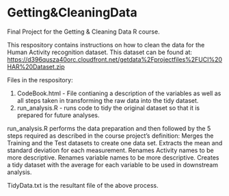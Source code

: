 # Getting&CleaningData
Final Project for the Getting &amp; Cleaning Data R course.

This respository contains instructions on how to clean the data for the Human Activity recognition dataset. This dataset can be found at:  
https://d396qusza40orc.cloudfront.net/getdata%2Fprojectfiles%2FUCI%20HAR%20Dataset.zip

Files in the respository:
1. CodeBook.html - File contianing a description of the variables as well as all steps taken in transforming the raw data into the tidy dataset.
2. run_analysis.R - runs code to tidy the original dataset so that it is prepared for future analyses.

run_analysis.R performs the data preparation and then followed by the 5 steps required as described in the course project’s definition:
Merges the Training and the Test datasets to create one data set.
Extracts the mean and standard deviation for each measurement.
Renames Activity names to be more descriptive.
Renames variable names to be more descriptive.
Creates a tidy dataset with the average for each variable to be used in downstream analysis.

TidyData.txt is the resultant file of the above process.
